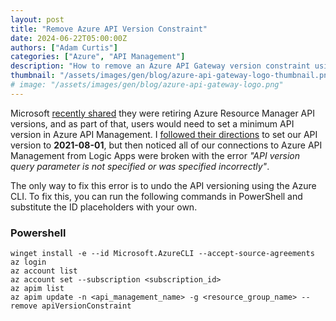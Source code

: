 ```yaml
---
layout: post
title: "Remove Azure API Version Constraint"
date: 2024-06-22T05:00:00Z
authors: ["Adam Curtis"]
categories: ["Azure", "API Management"]
description: "How to remove an Azure API Gateway version constraint using the Azure CLI."
thumbnail: "/assets/images/gen/blog/azure-api-gateway-logo-thumbnail.png"
# image: "/assets/images/gen/blog/azure-api-gateway-logo.png"
---
```

Microsoft [recently shared](https://learn.microsoft.com/en-us/azure/api-management/breaking-changes/api-version-retirement-sep-2023) they were retiring Azure Resource Manager API versions, and as part of that, users would need to set a minimum API version in Azure API Management. I [followed their directions](https://learn.microsoft.com/en-us/azure/api-management/breaking-changes/api-version-retirement-sep-2023#update-minimum-api-version-setting-on-your-api-management-instance) to set our API version to **2021-08-01**, but then noticed all of our connections to Azure API Management from Logic Apps were broken with the error *"API version query parameter is not specified or was specified incorrectly"*. 

The only way to fix this error is to undo the API versioning using the Azure CLI. To fix this, you can run the following commands in PowerShell and substitute the ID placeholders with your own.

### Powershell

```
winget install -e --id Microsoft.AzureCLI --accept-source-agreements
az login
az account list
az account set --subscription <subscription_id>
az apim list
az apim update -n <api_management_name> -g <resource_group_name> --remove apiVersionConstraint
```
